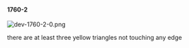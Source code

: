 #### 1760-2
![dev-1760-2-0.png](https://github.com/lil-lab/nlvr/raw/master/nlvr/dev/images/0/dev-1760-2-0.png "dev-1760-2-0.png")

there are at least three yellow triangles not touching any edge